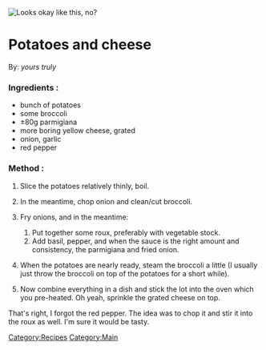 ![Looks okay like this,
no?](Cheesy_broccoli.jpg "Looks okay like this, no?")

Potatoes and cheese
===================

By: *yours truly*

### Ingredients :

-   bunch of potatoes
-   some broccoli
-   ±80g parmigiana
-   more boring yellow cheese, grated
-   onion, garlic
-   red pepper

### Method :

1.  Slice the potatoes relatively thinly, boil.
2.  In the meantime, chop onion and clean/cut broccoli.
3.  Fry onions, and in the meantime:
    1.  Put together some roux, preferably with vegetable stock.
    2.  Add basil, pepper, and when the sauce is the right amount and
        consistency, the parmigiana and fried onion.

4.  When the potatoes are nearly ready, steam the broccoli a little (I
    usually just throw the broccoli on top of the potatoes for a short
    while).
5.  Now combine everything in a dish and stick the lot into the oven
    which you pre-heated. Oh yeah, sprinkle the grated cheese on top.

That's right, I forgot the red pepper. The idea was to chop it and stir
it into the roux as well. I'm sure it would be tasty.

<Category:Recipes> <Category:Main>

